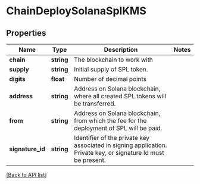 # ChainDeploySolanaSplKMS

## Properties

Name | Type | Description | Notes
------------ | ------------- | ------------- | -------------
**chain** | **string** | The blockchain to work with |
**supply** | **string** | Initial supply of SPL token. |
**digits** | **float** | Number of decimal points |
**address** | **string** | Address on Solana blockchain, where all created SPL tokens will be transferred. |
**from** | **string** | Address on Solana blockchain, from which the fee for the deployment of SPL will be paid. |
**signature_id** | **string** | Identifier of the private key associated in signing application. Private key, or signature Id must be present. |

[[Back to API list]](../../README.md#api-endpoints)
